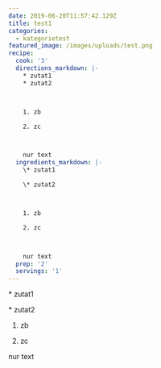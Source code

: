 ```yaml
---
date: 2019-06-20T11:57:42.129Z
title: test1
categories:
  - kategorietest
featured_image: /images/uploads/test.png
recipe:
  cook: '3'
  directions_markdown: |-
    * zutat1
    * zutat2



    1. zb

    2. zc



    nur text
  ingredients_markdown: |-
    \* zutat1

    \* zutat2



    1. zb

    2. zc



    nur text
  prep: '2'
  servings: '1'
---
```

\* zutat1

\* zutat2



1. zb

2. zc



nur text
